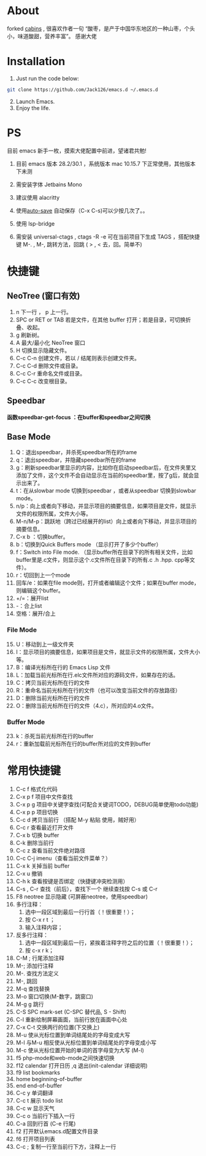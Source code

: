 # About

forked [cabins](https://github.com/cabins/emacs.d) , 很喜欢作者一句 “酸枣，是产于中国华东地区的一种山枣，个头小，味道酸甜，营养丰富”。 感谢大佬

# Installation

1. Just run the code below:

```bash
git clone https://github.com/Jack126/emacs.d ~/.emacs.d
```

2. Launch Emacs.
3. Enjoy the life.

# PS

目前 emacs 新手一枚，摸索大佬配置中前进，望诸君共勉!

1. 目前 emacs 版本 28.2/30.1 ，系统版本 mac 10.15.7 下正常使用，其他版本下未测

2. 需安装字体 Jetbains Mono

3. 建议使用 alacritty

4. 使用[auto-save](https://github.com/manateelazycat/auto-save) 自动保存（C-x C-s)可以少按几次了。。

5. 使用 lsp-bridge

6. 需安装 universal-ctags , ctags -R -e 可在当前项目下生成 TAGS ，搭配快捷键 M-. , M-, 跳转方法，回跳 ( > , < 去，回。简单不)


# 快捷键

## NeoTree (窗口有效)

1. n 下一行 ， p 上一行。
2. SPC or RET or TAB 若是文件，在其他 buffer 打开；若是目录，可切换折叠、收起。
3. g 刷新树。
4. A 最大/最小化 NeoTree 窗口
5. H 切换显示隐藏文件。
6. C-c C-n 创建文件，若以 / 结尾则表示创建文件夹。
7. C-c C-d 删除文件或目录。
8. C-c C-r 重命名文件或目录。
9. C-c C-c 改变根目录。

## Speedbar
#### 函数speedbar-get-focus ：在buffer和speedbar之间切换

## Base Mode
1. Q：退出speedbar，并杀死speedbar所在的frame
2. q：退出speedbar，并隐藏speedbar所在的frame
3. g：刷新speedbar里显示的内容，比如你在启动speedbar后，在文件夹里又添加了文件，这个文件不会自动显示在当前的speedbar里，按了g后，就会显示出来了。
4. t：在从slowbar mode 切换到speedbar ，或者从speedbar 切换到slowbar mode。
5. n/p：向上或者向下移动，并显示项目的摘要信息，如果项目是文件，就显示文件的权限所属，文件大小等。
6. M-n/M-p：跳跃地（跨过已经展开的list）向上或者向下移动，并显示项目的摘要信息。
7. C-x b ：切换buffer。
8. b：切换到Quick Buffers mode （显示打开了多少个buffer）
9. f：Switch into File mode. （显示buffer所在目录下的所有相关文件，比如buffer里是.c文件，则显示这个.c文件所在目录下的所有.c .h .hpp. cpp等文件）。
10. r：切回到上一个mode
11. 回车/e：如果在file mode则，打开或者编辑这个文件；如果在buffer mode，则编辑这个buffer。
12. +/=：展开list
13. -：合上list
14. 空格：展开/合上
### File Mode
15. U：移动到上一级文件夹
16. I：显示项目的摘要信息，如果项目是文件，就显示文件的权限所属，文件大小等。
17. B：编译光标所在行的 Emacs Lisp 文件
18. L：加载当前光标所在行.elc文件所对应的源码文件，如果存在的话。
19. C：拷贝当前光标所在行的文件
20. R：重命名当前光标所在行的文件（也可以改变当前文件的存放路径）
21. D：删除当前光标所在行的文件
22. O：删除当前光标所在行的文件（4.c），所对应的4.o文件。
### Buffer Mode
23. k：杀死当前光标所在行的buffer
24. r：重新加载前光标所在行的buffer所对应的文件到buffer

# 常用快捷键

1. C-c f 格式化代码
2. C-x p f 项目中文件查找
3. C-x p g 项目中关键字查找(可配合关键词TODO，DEBUG简单使用todo功能)
4. C-x p p 项目切换
5. C-c d 拷贝当前行 （搭配 M-y 粘贴 使用，贼好用）
6. C-c r 查看最近打开文件
7. C-x b 切换 buffer
8. C-k 删除当前行
9. C-c z 查看当前文件绝对路径
10. C-c C-j imenu（查看当前文件菜单？）
11. C-x k 关掉当前 buffer
12. C-x u 撤销
13. C-h k 查看按键是否绑定（快捷键冲突检测用）
14. C-s , C-r 查找（前后），查找下一个 继续查找按 C-s 或 C-r
15. F8 neotree 显示隐藏 (可屏蔽neotree，使用speedbar)
16. 多行注释：
    1. 选中一段区域到最后一行行首（！很重要！）；
    2. 按 C-x r t ；
    3. 输入注释内容；
17. 反多行注释：
    1. 选中一段区域到最后一行，紧挨着注释字符之后的位置（！很重要！）；
    2. 按 c-x r k；
18. C-M ; 行尾添加注释
19. M-; 添加行注释
20. M-. 查找方法定义
21. M-, 跳回
22. M-q 查找替换
23. M-o 窗口切换(M-数字，跳窗口)
24. M-g g 跳行
25. C-S SPC mark-set (C-SPC 替代品, S - Shift)
26. C-l 重新绘制屏幕画面，当前行放在画面中心处
27. C-x C-t 交换两行的位置(下交换上)
28. M-u 使从光标位置到单词结尾处的字母变成大写
29. M-l 与M-u 相反使从光标位置到单词结尾处的字母变成小写
30. M-c 使从光标位置开始的单词的首字母变为大写 (M-l)
31. f5 php-mode和web-mode之间快速切换
32. f12 calendar 打开日历 ,q 退出(init-calendar 详细说明)
33. f9 list bookmarks
34. home beginning-of-buffer
35. end end-of-buffer
36. C-c y 单词翻译
37. C-c t 展示 todo list
38. C-c w 显示天气
39. C-c o 当前行下插入一行
40. C-a 回到行首 (C-e 行尾)
41. f2 打开默认emacs.d配置文件目录
42. f6 打开项目列表
43. C-c ; 复制一行至当前行下方，注释上一行

